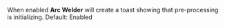 When enabled **Arc Welder** will create a toast showing that pre-processing is initializing.  Default: Enabled